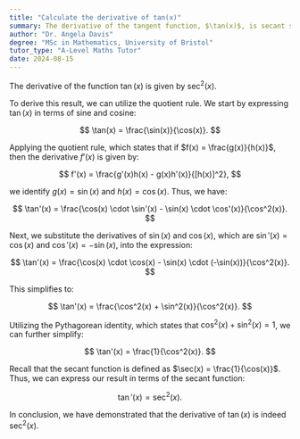 ```yaml
---
title: "Calculate the derivative of tan(x)"
summary: The derivative of the tangent function, $\tan(x)$, is secant squared, represented as $\sec^2(x)$. This is a fundamental result in calculus related to the differentiation of trigonometric functions.
author: "Dr. Angela Davis"
degree: "MSc in Mathematics, University of Bristol"
tutor_type: "A-Level Maths Tutor"
date: 2024-08-15
---
```


The derivative of the function $\tan(x)$ is given by $\sec^2(x)$.

To derive this result, we can utilize the quotient rule. We start by expressing $\tan(x)$ in terms of sine and cosine:

$$
\tan(x) = \frac{\sin(x)}{\cos(x)}.
$$

Applying the quotient rule, which states that if $f(x) = \frac{g(x)}{h(x)}$, then the derivative $f'(x)$ is given by:

$$
f'(x) = \frac{g'(x)h(x) - g(x)h'(x)}{[h(x)]^2},
$$

we identify $g(x) = \sin(x)$ and $h(x) = \cos(x)$. Thus, we have:

$$
\tan'(x) = \frac{\cos(x) \cdot \sin'(x) - \sin(x) \cdot \cos'(x)}{\cos^2(x)}.
$$

Next, we substitute the derivatives of $\sin(x)$ and $\cos(x)$, which are $\sin'(x) = \cos(x)$ and $\cos'(x) = -\sin(x)$, into the expression:

$$
\tan'(x) = \frac{\cos(x) \cdot \cos(x) - \sin(x) \cdot (-\sin(x))}{\cos^2(x)}.
$$

This simplifies to:

$$
\tan'(x) = \frac{\cos^2(x) + \sin^2(x)}{\cos^2(x)}.
$$

Utilizing the Pythagorean identity, which states that $\cos^2(x) + \sin^2(x) = 1$, we can further simplify:

$$
\tan'(x) = \frac{1}{\cos^2(x)}.
$$

Recall that the secant function is defined as $\sec(x) = \frac{1}{\cos(x)}$. Thus, we can express our result in terms of the secant function:

$$
\tan'(x) = \sec^2(x).
$$

In conclusion, we have demonstrated that the derivative of $\tan(x)$ is indeed $\sec^2(x)$.
    